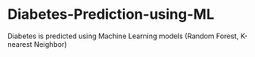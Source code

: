 # Diabetes-Prediction-using-ML
Diabetes is predicted using Machine Learning models (Random Forest, K-nearest Neighbor)
